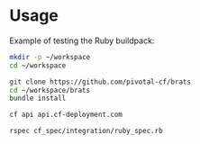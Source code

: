 # Usage

Example of testing the Ruby buildpack:

```sh
mkdir -p ~/workspace
cd ~/workspace

git clone https://github.com/pivotal-cf/brats
cd ~/workspace/brats
bundle install

cf api api.cf-deployment.com

rspec cf_spec/integration/ruby_spec.rb
```
